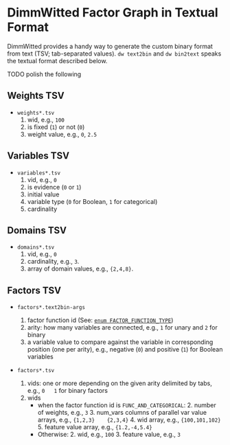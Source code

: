 # DimmWitted Factor Graph in Textual Format

DimmWitted provides a handy way to generate the custom binary format from text (TSV; tab-separated values).
`dw text2bin` and `dw bin2text` speaks the textual format described below.

TODO polish the following

## Weights TSV
* `weights*.tsv`
    1. wid, e.g., `100`
    2. is fixed (`1`) or not (`0`)
    3. weight value, e.g., `0`, `2.5`


## Variables TSV
* `variables*.tsv`
    1. vid, e.g., `0`
    2. is evidence (`0` or `1`)
    3. initial value
    4. variable type (`0` for Boolean, `1` for categorical)
    5. cardinality

## Domains TSV
* `domains*.tsv`
    1. vid, e.g., `0`
    2. cardinality, e.g., `3`.
    3. array of domain values, e.g., `{2,4,8}`.


## Factors TSV
* `factors*.text2bin-args`
    1. factor function id (See: [`enum FACTOR_FUNCTION_TYPE`](https://github.com/HazyResearch/sampler/blob/master/src/common.h))
    2. arity: how many variables are connected, e.g., `1` for unary and `2` for binary
    3. a variable value to compare against the variable in corresponding position (one per arity), e.g., negative (`0`) and positive (`1`) for Boolean variables

* `factors*.tsv`
    1. vids: one or more depending on the given arity delimited by tabs, e.g., `0	1` for binary factors
    2. wids
        * when the factor function id is `FUNC_AND_CATEGORICAL`:
            2. number of weights, e.g., `3`
            3. num_vars columns of parallel var value arrays, e.g., `{1,2,3}	{2,3,4}`
            4. wid array, e.g., `{100,101,102}`
            5. feature value array, e.g., `{1.2,-4,5.4}`
        * Otherwise:
            2. wid, e.g., `100`
            3. feature value, e.g., `3`


